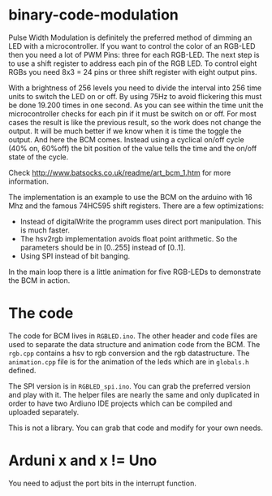 binary-code-modulation
======================

Pulse Width Modulation is definitely the preferred method of dimming an LED with a microcontroller. If you
want to control the color of an RGB-LED then you need a lot of PWM Pins: three for each RGB-LED. The
next step is to use a shift register to address each pin of the RGB LED. To control eight RGBs you need 
8x3 = 24 pins or three shift register with eight output pins.

With a brightness of 256 levels you need to divide the interval into 256 time units to switch the
LED on or off. By using 75Hz to avoid flickering this must be done 19.200 times in one second. As you
can see within the time unit the microcontroller checks for each pin if it must be switch on or off. For
most cases the result is like the previous result, so the work does not change the output. It will
be much better if we know when it is time the toggle the output. And here the BCM comes. Instead using
a cyclical on/off cycle (40% on, 60%off) the bit position of the value tells the time and the on/off state of the cycle.

Check http://www.batsocks.co.uk/readme/art_bcm_1.htm for more information.

The implementation is an example to use the BCM on the arduino with 16 Mhz and the famous 74HC595 shift registers. 
There are a few optimizations:

* Instead of digitalWrite the programm uses direct port manipulation. This is much faster.
* The hsv2rgb implementation avoids float point arithmetic. So the parameters should be in [0..255] instead of [0..1].
* Using SPI instead of bit banging. 

In the main loop there is a little animation for five RGB-LEDs to demonstrate the BCM in action. 

The code
========

The code for BCM lives in `RGBLED.ino`. The other header and code files are used to separate 
the data structure and animation code from the BCM. The `rgb.cpp` contains a hsv to rgb conversion and
the rgb datastructure. The `animation.cpp` file is for the animation of the leds which are in `globals.h`
defined. 

The SPI version is in `RGBLED_spi.ino`. You can grab the preferred version and play with it. The
helper files are nearly the same and only duplicated in order to have two Ardiuno IDE projects which
can be compiled and uploaded separately.

This is not a library. You can grab that code and modify for your own needs. 

Arduni x and x != Uno
=====================

You need to adjust the port bits in the interrupt function.